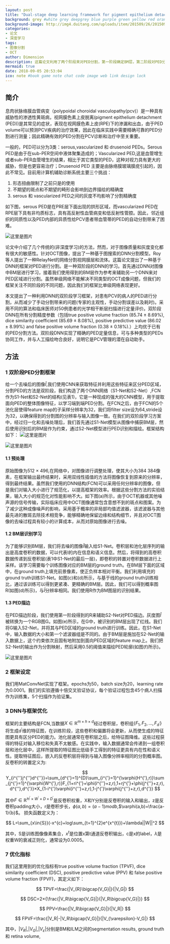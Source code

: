 ```yaml
---
layout: post
title: "Dual-stage deep learning framework for pigment epithelium detachment segmentation in polypoidal choroidal vasculopathy"
background: grey #white grey deepgrey blue purple green yellow red orange
background-image: http://img4.duitang.com/uploads/item/201509/26/20150926104627_4xrcE.thumb.700_0.jpeg
categories:
- 论文
- 深度学习
tags:
- 图像分割
- OCT
author: Dimension
description: 这篇论文利用了两个阶段来对PED分割，第一阶段确定BM层，第二阶段对PED分割
mermaid: true
date: 2018-09-05 20:53:04
ico: note #book game note chat code image web link design lock
---
```


## 简介
息肉状脉络膜血管病变（polypoidal choroidal vasculopathy(pcv)）是一种具有威胁性的渗透性黄斑病，视网膜色素上皮脱离(pigment epithelium detachment (PED))是其常见的症状，表现在视网膜色素上皮(RPE)下的渗漏和出血，由于PED volume可以预测PCV疾病的治疗效果，因此在临床实践中需要精确可靠的PED分割进行测量；因此精确有效的PED分割在PCV诊断和治疗中至关重要。

一般的，PED可以分为3类：serous,vascularized 和 drusenoid PEDs。Serous PED是由于在sub-PER空间中液体聚集造成的；Vascularized PED,这是血管增生或者sub-PER血管增生的结果，相比于其它类型的PED，这种对视力具有更大的威胁，但是也更容易治疗；Drusenoid PED 主要是由脉络膜玻璃膜疣引起的，因此不常见。目前用计算机辅助诊断系统主要三个挑战：

1. 形态扭曲限制了之前只是的使用
2. 不期望的斑点和不期望的畸形会影响到边界描绘的精确度
3. serous 和 vascularized PED之间的灰度不均影响了分割精确度

如下图，serous PED是在PRE层下面出现的拱形区域，而vascularized PED在RPE层下具有非均质标志，具有高反射性血管病变和低反射性管腔。因此，邻近组织的同质性以及PED内部的异质性给PCV患者带血管蒂的PED的自动分割带来了困难。

![这里是图片](/wsc12358.github.io/assets/images/2018-9-5/1.png)

论文中介绍了几个传统的(非深度学习)的方法，然而，对于图像质量和灰度变化都有很大的敏感性。针对OCT图像，提出了一种基于图搜索的DNN分割模型。Roy等人提出了一种RelayNet的网络分割视网膜层和流体。这篇论文提出了一种基于DNN的框架对PED进行分割。是一种双阶段的DNN的学习。首先通过DNN对图像中BM层进行学习，接着我们使用得到的BM层作为参考来辅助另一个DNN来对PED区域进行分割。虽然单级网络不能解决不同类型的OCT成像问题，但我们的框架关注不同阶段的不同问题，因此我们的框架比单级网络表现更好。

本文提出了一种利用DNN的双阶段学习框架，对患有PCV的病人的PED进行分割，从而减少了手动分割带来的问题(专家的主观性，手动分割误差以及耗时)。采用不同的算法和临床医师对50例患者的光学相干断层扫描进行定量评价。双阶段DNN在所有分割精度参数（包括true positive volume fraction (85.74 ± 8.69%), dice similarity coefficient (85.69 ± 8.08%), positive predictive value (86.02 ± 8.99%) and false positive volume fraction (0.38 ± 0.18%).）上均优于已有的PED分割方法。双阶段DNN实现了精确的PED定量信息，可与多种类型的PEDs协同工作，并与人工描绘吻合良好，说明它是PCV管理的潜在自动助手。

## 方法
### 1 双阶段PED分割框架
给一个去噪后的图像$\hat{I}$,我们使用CNN来获取特征并利用这些特征来区分PED区域，分割PED的方法是双阶段，我们构造了两个DNN网络（S1-Net和S2-Net）,FCN作为S1-Net和S2-Net的结构(见表1)，它是一种现成的强大的CNN模型，用于提取面向PED的整体图像特征，以学习端到端PED分割。在FCN之后，由于FCN的5个池化层使得feature map的子采样分辨率为32，我们将filter size设为64,stride设为32，以确保得到的分割图的分辨率与输入图像一致。在我们的双阶段学习方案中，经过归一化和去噪处理后，我们首先通过S1-Net模型从图像中捕获BM层，然后使用识别后的BM层作为约束，通过S2-Net模型进行PED识别和描绘。框架结构如下：
![这里是图片](/wsc12358.github.io/assets/images/2018-9-5/2.png)

![这里是图片](/wsc12358.github.io/assets/images/2018-9-5/3.png)

#### 1.1 预处理
原始图像为512 × 496,在网络中，对图像进行调整处理，使其大小为384 384像素，在框架输出最终结果时，采用双线性插值的方法将图像恢复到原来的分辨率，得到最终结果。虽然我们使用的DNN结构(FCN)可以采用任何分辨率的图像，但是我们对输入大小进行了规范化，以提高框架的效率。根据这些分割方法的实验结果，输入大小的规范化对性能影响不大。如下图(a)所示，由于OCT机器或其他噪声源的信号传输，实际临床应用中OCT图像通常包含意想不到的斑点和图案。为了减少这种成像噪声的影响，采用基于概率的非局部均值滤波器，该滤波器与其他最先进的散斑去除技术相竞争，能够精确地保留边缘和结构细节，并且对OCT图像的去噪过程具有较小的计算成本，从而对原始图像进行去噪。

#### 1.2 BM层识别学习
为了能够识别BM层，我们将去噪的图像$\hat{I}$输入给S1-Net。卷积层和池化层序列的输出是高度卷积的数据，可以代表I的内在信息和语义信息。然后，将得到的高卷积数据传递到反卷积层(表1中S1-Net的最后一层)，即卷积的转置对卷积数据进行上采样。该学习需要每个训练图像对应的BM层的ground truth。在BM层下面的区域中，在ground truth上填充前景像素，使正负样本相对平衡。我们利用填充的ground truth训练S1-Net。如图(c)和(d)所示，与基于线的ground truth训练相比，通过该训练可以得到更紧凑、更精确的BM层。因此，我们可以得到概率图R(如图(d)所示)，与$\hat{I}$分辨率相同。我们使用R作为BM图层的识别结果。

#### 1.3 PED描边
在PED描边阶段，我们使用第一阶段得到的R来辅助S2-Net对PED描边。灰度图$\hat{I}$被转换为一个RGB图G。如图(e)所示，在G中，被识别的BM层出现了红线。我们将G输入S2-Net，并将其与PED区域的ground truth进行训练。因此，在S1-Net中，输入数据的大小和第一个滤波器组是不同的。由于BM层是施加在S2-Net的输入数据上，这个约束依次且固有地附加到面向PED区域的feature map上。我们把S2-Net的输出作为分割映射，然后采用0.5的阈值来描绘PED轮廓(如图(f)所示)。

![这里是图片](/wsc12358.github.io/assets/images/2018-9-5/4.png)

### 2 框架设定
我们用MatConvNet实现了框架。epochs为50，batch size为20，learning rate为0.0001。我们的实验遵循十倍交叉验证协议，每个验证过程包含45个病人扫描作为训练集，5个扫描作为验证集。

### 3 DNN与框架优化
框架的主要结构是FCN,当数据$X\in{\mathbb{R}^{m×h×d}}$经过卷积层，卷积组$\{F_{1},F_{2},...,F_{d^{'}}\}$将生成$d^{'}$维的特征图，在训练阶段，这些卷积和偏置将会更新，从而使生成的特征图更具有区分PED的能力。池化层通常在卷积层之后，给特征图降维。这些过程获得的特征对输入移位和失真不太敏感。在实践中，输入数据通常会传递到一组卷积层和池化层中，这样所提取的特征图比低级手工得到的特征更具有内在性和语义性。提取特征图后，嵌入的反卷积层将得到与输入图像分辨率相同的分割概率图。反卷积的转置定义为:

$$
Y_{i^{''}j^{''}d^{''}}=\sum_{d^{'}=1}^{D}\sum_{i^{'}=1}^{\varphi(H^{'},r)}\sum_{j^{'}=1}^{\varphi(W^{'},r)}F_{1+ri^{'}+\phi(i^{''}+z,r),1+rj^{'}+\phi(j^{''}+z,r),d^{''},d^{'}}×X_{1-i^{'}\varphi(i^{''}+z,r),1-j^{'}\varphi(j^{''}+z,r),d^{'}}
$$

其中$F\in{\mathbb{R}^{H^{'}×W^{'}×D×D^{'}}}$是反卷积权重，X和Y分别是反卷积的输入和输出，z是反卷积padding大小，r是卷积步长，$\phi(a,b)=(a-1)mod b$,$\varphi(a,b)=\frac{a-1}{b}$。
损失函数定义为：

$$
L=\sum_{x\in{S}}(-x^{c}+log\sum_{t=1}^{2}e^{x^{t}})+\lambda||W||^2
$$

其中，S是训练图像像素集合，$x^t$是位置x第t通道反卷积输出，c是x的label，$\lambda$是权重W的衰减正则化，通常设为0.0005。

### 7 优化指标
我们这里用到的优化指标有true positive volume fraction (TPVF), dice similarity coefficient (DSC), positive predictive value (PPV) 和 false positive volume fraction (FPVF)，其定义如下：

$$
TPVF=\frac{|V_{R}\bigcap{V_G}|}{|V_G|}
$$

$$
DSC=2×{\frac{|V_R\bigcap{V_G}|}{|V_R\bigcup{V_G}|}}
$$

$$
PPV=\frac{|V_R\bigcap{V_G}|}{|V_R|}
$$

$$
FPVF=\frac{|V_R|-|V_R\bigcap{V_G}|}{|V_{\varepsilon}-V_G|}
$$

其中，$|V_R|$,$|V_G|$,$|V_{\varepsilon}|$分别是BM和ILM之间的segmentation results, ground truth 和 retina volume,
